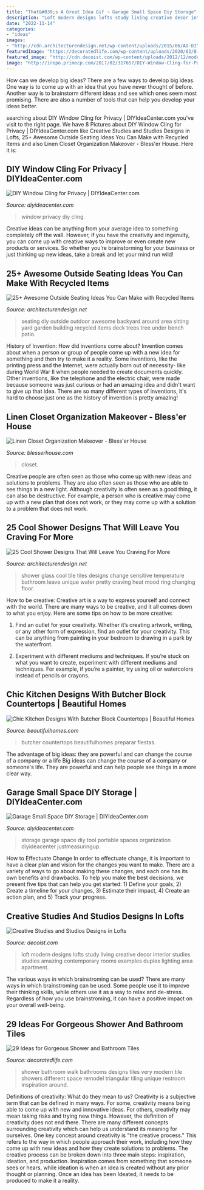 ```yaml
---
title: "That&#039;s A Great Idea Gif ~ Garage Small Space Diy Storage"
description: "Loft modern designs lofts study living creative decor interior studies studios amazing contemporary rooms examples duplex lighting area apartment"
date: "2022-11-14"
categories:
- "ideas"
images:
- "http://cdn.architecturendesign.net/wp-content/uploads/2015/06/AD-DIY-Outdoor-Seating-Ideas-4.jpg"
featuredImage: "https://decoratedlife.com/wp-content/uploads/2020/02/8-Look-for-Triangular-Tiles-for-a-Unique-Design.jpg"
featured_image: "http://cdn.decoist.com/wp-content/uploads/2012/12/modern-loft-with-study.jpg"
image: "http://irepo.primecp.com/2017/02/317657/DIY-Window-Cling-for-Privacy_Large500_ID-2081971.jpg?v=2081971"
---
```



How can we develop big ideas?
There are a few ways to develop big ideas. One way is to come up with an idea that you have never thought of before. Another way is to brainstorm different ideas and see which ones seem most promising. There are also a number of tools that can help you develop your ideas better.

	

		
searching about DIY Window Cling for Privacy | DIYIdeaCenter.com you've visit to the right page. We have 8 Pictures about DIY Window Cling for Privacy | DIYIdeaCenter.com like Creative Studies and Studios Designs in Lofts, 25+ Awesome Outside Seating Ideas You Can Make with Recycled Items and also Linen Closet Organization Makeover - Bless&#039;er House. Here it is:
		
    
## DIY Window Cling For Privacy | DIYIdeaCenter.com

<img loading=lazy src="http://irepo.primecp.com/2017/02/317657/DIY-Window-Cling-for-Privacy_Large500_ID-2081971.jpg?v=2081971" onerror="this.onerror=null;this.src='https://tse3.mm.bing.net/th?id=OIP.izsF2pGCBghPmk3gNm3T7ADREs&amp;pid=15.1';" alt="DIY Window Cling for Privacy | DIYIdeaCenter.com">

_Source: diyideacenter.com_

>window privacy diy cling. 

	

Creative ideas can be anything from your average idea to something completely off the wall. However, if you have the creativity and ingenuity, you can come up with creative ways to improve or even create new products or services. So whether you’re brainstorming for your business or just thinking up new ideas, take a break and let your mind run wild!

    
## 25+ Awesome Outside Seating Ideas You Can Make With Recycled Items

<img loading=lazy src="http://cdn.architecturendesign.net/wp-content/uploads/2015/06/AD-DIY-Outdoor-Seating-Ideas-4.jpg" onerror="this.onerror=null;this.src='https://tse3.mm.bing.net/th?id=OIP.7XnZ9X48strS4I5Pvs0MqAHaKF&amp;pid=15.1';" alt="25+ Awesome Outside Seating Ideas You Can Make with Recycled Items">

_Source: architecturendesign.net_

>seating diy outside outdoor awesome backyard around area sitting yard garden building recycled items deck trees tree under bench patio. 

	

History of Invention: How did inventions come about?
Invention comes about when a person or group of people come up with a new idea for something and then try to make it a reality. Some inventions, like the printing press and the Internet, were actually born out of necessity- like during World War II when people needed to create documents quickly. Other inventions, like the telephone and the electric chair, were made because someone was just curious or had an amazing idea and didn't want to give up that idea. There are so many different types of inventions, it's hard to choose just one as the history of invention is pretty amazing!

    
## Linen Closet Organization Makeover - Bless&#039;er House

<img loading=lazy src="https://i1.wp.com/www.blesserhouse.com/wp-content/uploads/2018/01/Linen-Closet-Organization-2-of-12.jpg?fit=1000%2C1500&amp;ssl=1" onerror="this.onerror=null;this.src='https://tse4.mm.bing.net/th?id=OIP.XwDjOEC2Jr6c0L_gdTRxmgHaLH&amp;pid=15.1';" alt="Linen Closet Organization Makeover - Bless&#039;er House">

_Source: blesserhouse.com_

>closet. 

	

Creative people are often seen as those who come up with new ideas and solutions to problems. They are also often seen as those who are able to see things in a new light. Although creativity is often seen as a good thing, it can also be destructive. For example, a person who is creative may come up with a new plan that does not work, or they may come up with a solution to a problem that does not work.

    
## 25 Cool Shower Designs That Will Leave You Craving For More

<img loading=lazy src="http://cdn.architecturendesign.net/wp-content/uploads/2014/10/8-glass-tile-color-change.jpg" onerror="this.onerror=null;this.src='https://tse1.mm.bing.net/th?id=OIP.2zJPoKraojxrB7GO8E-wOwHaJ3&amp;pid=15.1';" alt="25 Cool Shower Designs That Will Leave You Craving For More">

_Source: architecturendesign.net_

>shower glass cool tile tiles designs change sensitive temperature bathroom leave unique water pretty craving heat mood ring changing floor. 

	

How to be creative:
Creative art is a way to express yourself and connect with the world. There are many ways to be creative, and it all comes down to what you enjoy. Here are some tips on how to be more creative:
1. Find an outlet for your creativity. Whether it’s creating artwork, writing, or any other form of expression, find an outlet for your creativity. This can be anything from painting in your bedroom to drawing in a park by the waterfront.

2. Experiment with different mediums and techniques. If you’re stuck on what you want to create, experiment with different mediums and techniques. For example, if you’re a painter, try using oil or watercolors instead of pencils or crayons.

    
## Chic Kitchen Designs With Butcher Block Countertops | Beautiful Homes

<img loading=lazy src="https://www.beautifulhomes.com/content/dam/beautifulhomes/images/202107/chic-kitchens-with-butcher-block-countertops/matte-and-modern-countertop.jpg" onerror="this.onerror=null;this.src='https://tse3.mm.bing.net/th?id=OIP.tdri5Y-VQp41HCw3BwWohwHaLP&amp;pid=15.1';" alt="Chic Kitchen Designs With Butcher Block Countertops | Beautiful Homes">

_Source: beautifulhomes.com_

>butcher countertops beautifulhomes preparar fiestas. 

	

The advantage of big ideas: they are powerful and can change the course of a company or a life
Big ideas can change the course of a company or someone's life. They are powerful and can help people see things in a more clear way.

    
## Garage Small Space DIY Storage | DIYIdeaCenter.com

<img loading=lazy src="https://irepo.primecp.com/2016/09/299741/Using-Commonly-Lost-Garage-Spaces-for-Storage_2_ExtraLarge1000_ID-1873859.jpg?v=1873859" onerror="this.onerror=null;this.src='https://tse3.mm.bing.net/th?id=OIP.9R_CvX731SlCj-tZ-UlEfwDIEs&amp;pid=15.1';" alt="Garage Small Space DIY Storage | DIYIdeaCenter.com">

_Source: diyideacenter.com_

>storage garage space diy tool portable spaces organization diyideacenter justmeasuringup. 

	

How to Effectuate Change
In order to effectuate change, it is important to have a clear plan and vision for the changes you want to make. There are a variety of ways to go about making these changes, and each one has its own benefits and drawbacks. To help you make the best decisions, we present five tips that can help you get started: 1) Define your goals, 2) Create a timeline for your changes, 3) Estimate their impact, 4) Create an action plan, and 5) Track your progress.

    
## Creative Studies And Studios Designs In Lofts

<img loading=lazy src="http://cdn.decoist.com/wp-content/uploads/2012/12/modern-loft-with-study.jpg" onerror="this.onerror=null;this.src='https://tse4.mm.bing.net/th?id=OIP.UWwfjgnZNRT0wE1vF0Rz2gHaLD&amp;pid=15.1';" alt="Creative Studies and Studios Designs in Lofts">

_Source: decoist.com_

>loft modern designs lofts study living creative decor interior studies studios amazing contemporary rooms examples duplex lighting area apartment. 

	

The various ways in which brainstroming can be used?
There are many ways in which brainstroming can be used. Some people use it to improve their thinking skills, while others use it as a way to relax and de-stress. Regardless of how you use brainstroming, it can have a positive impact on your overall well-being.

    
## 29 Ideas For Gorgeous Shower And Bathroom Tiles

<img loading=lazy src="https://decoratedlife.com/wp-content/uploads/2020/02/8-Look-for-Triangular-Tiles-for-a-Unique-Design.jpg" onerror="this.onerror=null;this.src='https://tse2.mm.bing.net/th?id=OIP.yoSSixrBtL2bJ4YXWw0W-wHaJ3&amp;pid=15.1';" alt="29 Ideas for Gorgeous Shower and Bathroom Tiles">

_Source: decoratedlife.com_

>shower bathroom walk bathrooms designs tiles very modern tile showers different space remodel triangular tiling unique restroom inspiration around. 

	

Definitions of creativity: What do they mean to us?
Creativity is a subjective term that can be defined in many ways. For some, creativity means being able to come up with new and innovative ideas. For others, creativity may mean taking risks and trying new things. However, the definition of creativity does not end there. There are many different concepts surrounding creativity which can help us understand its meaning for ourselves.
One key concept around creativity is "the creative process." This refers to the way in which people approach their work, including how they come up with new ideas and how they create solutions to problems. The creative process can be broken down into three main steps: inspiration, ideation, and production. Inspiration comes from something that someone sees or hears, while ideation is when an idea is created without any prior thought or planning. Once an idea has been Ideated, it needs to be produced to make it a reality.

